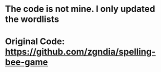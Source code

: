 # The code is not mine. I only updated the wordlists

# Original Code: https://github.com/zgndia/spelling-bee-game

